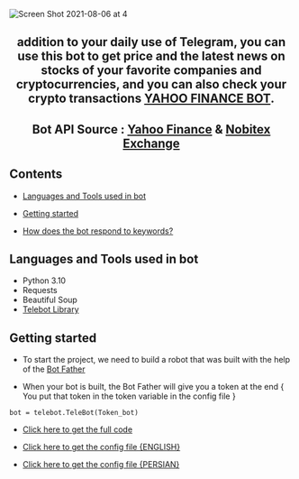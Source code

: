 ![Screen Shot 2021-08-06 at 4](https://user-images.githubusercontent.com/108104864/219677631-fa73f760-2352-4d2d-af7c-337abc0c51c5.jpg)

## <p align="center">addition to your daily use of Telegram, you can use this bot to get price and the latest news on stocks of your favorite companies and cryptocurrencies, and you can also check your crypto transactions <a href="https://t.me/yahoo_finance_live_robot">YAHOO FINANCE BOT</a>.</p>

## <p align="center">Bot API Source : <a href="https://finance.yahoo.com/">Yahoo Finance</a> & <a href="https://nobitex.ir/">Nobitex Exchange</a> 
## Contents
* [Languages and Tools used in bot](#languages-and-tools-used-in-bot)

* [Getting started](#getting-started)
		
* [How does the bot respond to keywords?](#how-does-the-bot-respond-to-keywords)

## Languages and Tools used in bot

* Python 3.10
* Requests
* Beautiful Soup
* <a href="https://pypi.org/project/pyTelegramBotAPI/">Telebot Library</a>

## Getting started


* To start the project, we need to build a robot that was built with the help of the <a href="https://t.me/BotFather">Bot Father</a> 

* When your bot is built, the Bot Father will give you a token at the end { You put that token in the token variable in the config file } 

```
bot = telebot.TeleBot(Token_bot)
```
 * <a href="https://github.com/Mohammadrezaasan/Yahoo-Finance-Bot/blob/main/Main.py">Click here to get the full code</a>
 
 * <a href="https://github.com/Mohammadrezaasan/Yahoo-Finance-Bot/blob/main/config.py">Click here to get the config file {ENGLISH}</a>
  
 * <a href="https://github.com/Mohammadrezaasan/Yahoo-Finance-Bot/blob/main/config_fa.py">Click here to get the config file {PERSIAN}</a>


  
